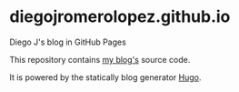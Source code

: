 # diegojromerolopez.github.io

Diego J's blog in GitHub Pages

This repository contains [my blog's](https://diegojromerolopez.github.io/) source code.

It is powered by the statically blog generator [Hugo](https://gohugo.io/).
